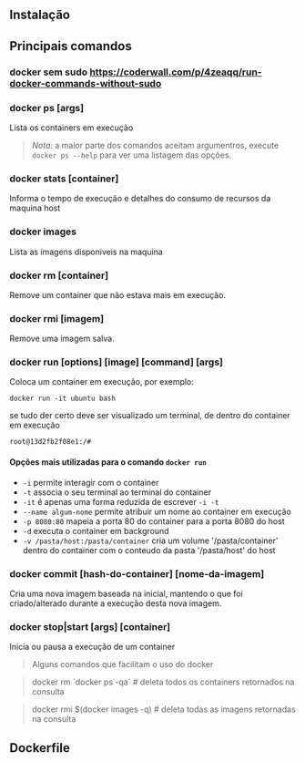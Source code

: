 ## Instalação 

## Principais comandos


### docker sem sudo https://coderwall.com/p/4zeaqq/run-docker-commands-without-sudo

### docker ps [args]
Lista os containers em execução

> *Nota:* a maior parte dos comandos aceitam argumentros, execute `docker ps --help` para ver uma listagem das opções.

### docker stats [container]
Informa o tempo de execução e detalhes do consumo de recursos da maquina host

### docker images
Lista as imagens disponiveis na maquina

### docker rm [container]
Remove um container que não estava mais em execução.

### docker rmi [imagem]
Remove uma imagem salva. 

### docker run [options] [image] [command] [args]
Coloca um container em execução, por exemplo:
```
docker run -it ubuntu bash
```
se tudo der certo deve ser visualizado um terminal, de dentro do container em execução
```
root@13d2fb2f08e1:/#
```
#### Opções mais utilizadas para o comando `docker run`
 - `-i` permite interagir com o container
 - `-t` associa o seu terminal ao terminal do container
 - `-it` é apenas uma forma reduzida de escrever `-i -t`
 - `--name algum-nome` permite atribuir um nome ao container em execução
 - `-p 8080:80` mapeia a porta 80 do container para a porta 8080 do host
 - `-d` executa o container em background
 - `-v /pasta/host:/pasta/container` cria um volume '/pasta/container' dentro do container com o conteudo da pasta '/pasta/host' do host
 
### docker commit [hash-do-container] [nome-da-imagem]
Cria uma nova imagem baseada na inicial, mantendo o que foi criado/alterado durante a execução desta nova imagem.

### docker stop|start [args] [container]
Inicia ou pausa a execução de um container

> Alguns comandos que facilitam o uso do docker

> docker rm \`docker ps -qa\`      # deleta todos os containers retornados na consulta

> docker rmi $(docker images -q) # deleta todas as imagens retornadas na consulta

## Dockerfile
